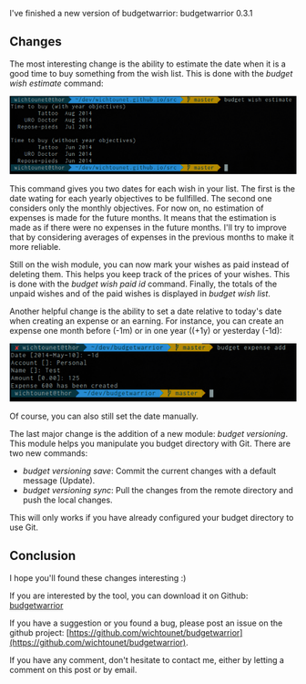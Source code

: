 I've finished a new version of budgetwarrior: budgetwarrior 0.3.1

## Changes

The most interesting change is the ability to estimate the date when it is a good time to buy something from the wish list. This is done with the *budget wish estimate* command: 

![budget wish estimate](/images/budget_031_wish_estimate.jpg)

This command gives you two dates for each wish in your list. The first is the date wating for each yearly objectives to be fullfilled. The second one considers only the monthly objectives. For now on, no estimation of expenses is made for the future months. It means that the estimation is made as if there were no expenses in the future months. I'll try to improve that by considering averages of expenses in the previous months to make it more reliable. 

Still on the wish module, you can now mark your wishes as paid instead of deleting them. This helps you keep track of the prices of your wishes. This is done with the *budget wish paid id* command. Finally, the totals of the unpaid wishes and of the paid wishes is displayed in *budget wish list*.

Another helpful change is the ability to set a date relative to today's date when creating an expense or an earning. For instance, you can create an expense one month before (-1m) or in one year ((+1y) or yesterday (-1d): 

![new date selection mechanism](/images/budget_031_date_selection.jpg)

Of course, you can also still set the date manually. 

The last major change is the addition of a new module: *budget versioning*. This module helps you manipulate you budget directory with Git. There are two new commands: 

 * *budget versioning save*: Commit the current changes with a default message (Update). 
 * *budget versioning sync*: Pull the changes from the remote directory and push the local changes. 

This will only works if you have already configured your budget directory to use Git. 

## Conclusion

I hope you'll found these changes interesting :)

If you are interested by the tool, you can download it on Github: [budgetwarrior](https://github.com/wichtounet/budgetwarrior)

If you have a suggestion or you found a bug, please post an issue on the github project: [https://github.com/wichtounet/budgetwarrior](https://github.com/wichtounet/budgetwarrior).

If you have any comment, don't hesitate to contact me, either by letting a comment on this post or by email.
